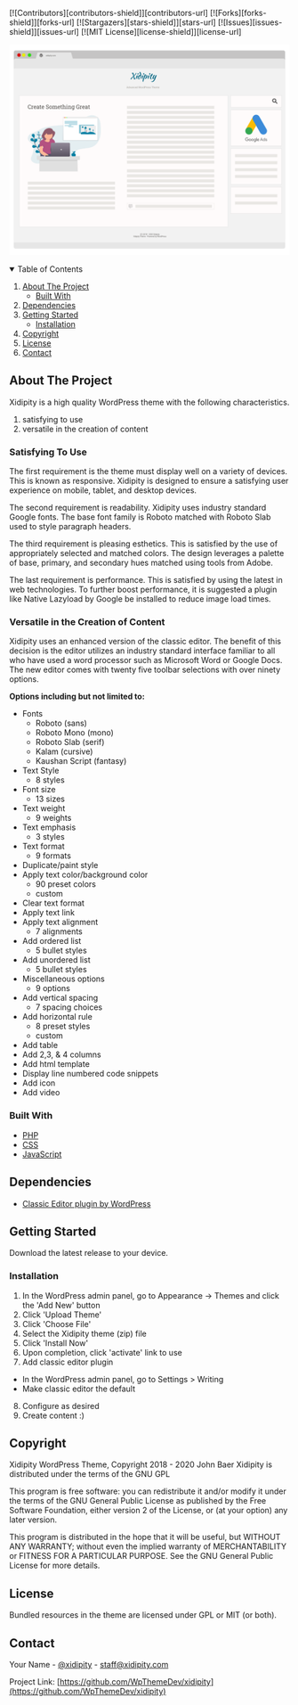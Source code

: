 <!--
*** Thanks for checking out the Best-README-Template. If you have a suggestion
*** that would make this better, please fork the repo and create a pull request
*** or simply open an issue with the tag "enhancement".
*** Thanks again! Now go create something AMAZING! :D
-->

<!-- PROJECT SHIELDS -->
<!--
*** I'm using markdown "reference style" links for readability.
*** Reference links are enclosed in brackets [ ] instead of parentheses ( ).
*** See the bottom of this document for the declaration of the reference variables
*** for contributors-url, forks-url, etc. This is an optional, concise syntax you may use.
*** https://www.markdownguide.org/basic-syntax/#reference-style-links
-->
[![Contributors][contributors-shield]][contributors-url]
[![Forks][forks-shield]][forks-url]
[![Stargazers][stars-shield]][stars-url]
[![Issues][issues-shield]][issues-url]
[![MIT License][license-shield]][license-url]

![Xidipity GitHub Readme Screenshot](images/p_readme_1200x900_1.png)

<!-- TABLE OF CONTENTS -->
<details open="open">
  <summary>Table of Contents</summary>
  <ol>
    <li>
      <a href="#about-the-project">About The Project</a>
      <ul>
        <li><a href="#built-with">Built With</a></li>
      </ul>
    </li>
    <li><a href="#dependencies">Dependencies</a></li>
    <li>
      <a href="#getting-started">Getting Started</a>
      <ul>
        <li><a href="#installation">Installation</a></li>
      </ul>
    </li>
    <li><a href="#copyright">Copyright</a></li>
    <li><a href="#license">License</a></li>
    <li><a href="#contact">Contact</a></li>
  </ol>
</details>

<!-- ABOUT THE PROJECT -->
## About The Project

Xidipity is a high quality WordPress theme with the following characteristics.
1. satisfying to use
2. versatile in the creation of content

### Satisfying To Use

The first requirement is the theme must display well on a variety of devices. This is known as responsive. Xidipity is designed to ensure a satisfying user experience on mobile, tablet, and desktop devices.

The second requirement is readability. Xidipity uses industry standard Google fonts. The base font family is Roboto matched with Roboto Slab used to style paragraph headers.

The third requirement is pleasing esthetics. This is satisfied by the use of appropriately selected and matched colors. The design leverages a palette of base, primary, and secondary hues matched using tools from Adobe.

The last requirement is performance. This is satisfied by using the latest in web technologies. To further boost performance, it is suggested a plugin like Native Lazyload by Google be installed to reduce image load times. 

### Versatile in the Creation of Content

Xidipity uses an enhanced version of the classic editor. The benefit of this decision is the editor utilizes an industry standard interface familiar to all who have used a word processor such as Microsoft Word or Google Docs. The new editor comes with twenty five toolbar selections with over ninety options.

**Options including but not limited to:**

- Fonts
  - Roboto (sans)
  - Roboto Mono (mono)
  - Roboto Slab (serif)
  - Kalam (cursive)
  - Kaushan Script (fantasy)
- Text Style
  - 8 styles
- Font size
  - 13 sizes
- Text weight
  - 9 weights
- Text emphasis
  - 3 styles
- Text format
  - 9 formats
- Duplicate/paint style
- Apply text color/background color
  - 90 preset colors
  - custom
- Clear text format
- Apply text link
- Apply text alignment
  - 7 alignments
- Add ordered list
  - 5 bullet styles
- Add unordered list
  - 5 bullet styles
- Miscellaneous options
  - 9 options
- Add vertical spacing
  - 7 spacing choices
- Add horizontal rule
  - 8 preset styles
  - custom
- Add table
- Add 2,3, & 4 columns
- Add html template
- Display line numbered code snippets
- Add icon
- Add video

### Built With

* [PHP](https://www.php.net/get-involved.php)
* [CSS](https://www.w3.org/Style/CSS/specs.en.html)
* [JavaScript](https://www.w3.org/wiki/JavaScript_best_practices)

## Dependencies

* [Classic Editor plugin by WordPress](https://wordpress.org/plugins/classic-editor/)

## Getting Started

Download the latest release to your device.

<!-- Installation -->
### Installation

1. In the WordPress admin panel, go to Appearance -> Themes and click the 'Add New' button
2. Click 'Upload Theme'
3. Click 'Choose File'
4. Select the Xidipity theme (zip) file
5. Click 'Install Now'
6. Upon completion, click 'activate' link to use
7. Add classic editor plugin
  - In the WordPress admin panel, go to Settings > Writing
  - Make classic editor the default
8. Configure as desired
8. Create content :)

<!-- Copyright -->
## Copyright

Xidipity WordPress Theme, Copyright 2018 - 2020 John Baer
Xidipity is distributed under the terms of the GNU GPL

This program is free software: you can redistribute it and/or modify
it under the terms of the GNU General Public License as published by
the Free Software Foundation, either version 2 of the License, or
(at your option) any later version.

This program is distributed in the hope that it will be useful,
but WITHOUT ANY WARRANTY; without even the implied warranty of
MERCHANTABILITY or FITNESS FOR A PARTICULAR PURPOSE. See the
GNU General Public License for more details.

<!-- LICENSE -->
## License

Bundled resources in the theme are licensed under GPL or MIT (or both).

<!-- CONTACT -->
## Contact

Your Name - [@xidipity](https://twitter.com/xidipity) - staff@xidipity.com

Project Link: [https://github.com/WpThemeDev/xidipity](https://github.com/WpThemeDev/xidipity)
